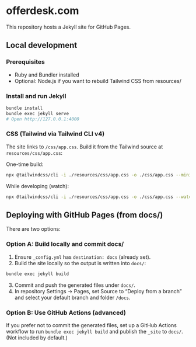# offerdesk.com

This repository hosts a Jekyll site for GitHub Pages.

## Local development

### Prerequisites
- Ruby and Bundler installed
- Optional: Node.js if you want to rebuild Tailwind CSS from resources/

### Install and run Jekyll
```bash
bundle install
bundle exec jekyll serve
# Open http://127.0.0.1:4000
```

### CSS (Tailwind via Tailwind CLI v4)
The site links to `/css/app.css`. Build it from the Tailwind source at `resources/css/app.css`:

One-time build:
```bash
npx @tailwindcss/cli -i ./resources/css/app.css -o ./css/app.css --minify
```

While developing (watch):
```bash
npx @tailwindcss/cli -i ./resources/css/app.css -o ./css/app.css --watch --minify
```

## Deploying with GitHub Pages (from docs/)
There are two options:

### Option A: Build locally and commit docs/
1. Ensure `_config.yml` has `destination: docs` (already set).
2. Build the site locally so the output is written into `docs/`:
```bash
bundle exec jekyll build
```
3. Commit and push the generated files under `docs/`.
4. In repository Settings → Pages, set Source to “Deploy from a branch” and select your default branch and folder `/docs`.

### Option B: Use GitHub Actions (advanced)
If you prefer not to commit the generated files, set up a GitHub Actions workflow to run `bundle exec jekyll build` and publish the `_site` to `docs/`. (Not included by default.)